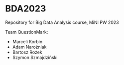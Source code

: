 # BDA2023
Repository for Big Data Analysis course, MiNI PW 2023

Team QuestionMark:
  - Marceli Korbin
  - Adam Narożniak
  - Bartosz Rożek
  - Szymon Szmajdziński
